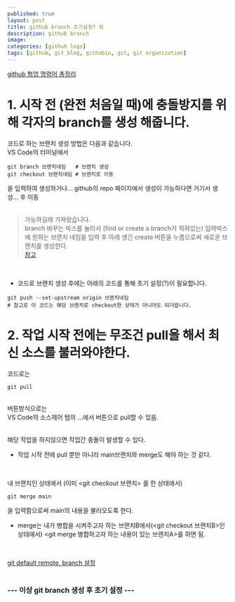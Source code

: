 ```yaml
---
published: true
layout: post
title: github branch 초기설정? 외 
description: github branch
image:
categories: [github logs]
tags: [github, git_blog, githubio, git, git_organization]
---
```


[github 협업 명령어 총정리](https://velog.io/@tami/git-hub-%EB%A1%9C-pull-request-%ED%95%98%EB%8A%94-%EB%B2%95) <br>

# 1. 시작 전 (완전 처음일 때)에 충돌방지를 위해 각자의 branch를 생성 해줍니다. <br>

코드로 하는 브랜치 생성 방법은 다음과 같습니다. <br>
VS Code의 터미널에서
```
git branch 브랜치네임   # 브랜치 생성
git checkout 브랜치네임 # 브랜치로 이동
```
을 입력하여 생성하거나... github의 repo 페이지에서 생성이 가능하다면 거기서 생성... 후 이동 <br>
<br>

> 가능하길래 가져왔습니다.<br>
branch 바꾸는 박스를 눌러서 (find or create a branch가 적혀있는) 입력박스에 원하는 브랜치 네임을 입력 후 아래 생긴 create 버튼을 누름으로써 새로운 브랜치를 생성한다. <br>
[참고](https://redcow77.tistory.com/438) <br>
<br>

+ 코드로 브랜치 생성 후에는 아래의 코드를 통해 초기 설정(?)이 필요합니다.
```
git push --set-upstream origin 브랜치네임
# 참고로 이 코드는 해당 브랜치로 checkout한 상태가 아니어도 되더랍니다.
```

# 2. 작업 시작 전에는 무조건 pull을 해서 최신 소스를 불러와야한다.
코드로는
```
git pull
```
<br>
버튼방식으로는<br>
VS Code의 소스제어 탭의 ...에서 버튼으로 pull할 수 있음. <br>
<br>

해당 작업을 하지않으면 작업간 충돌이 발생할 수 있다.

* 작업 시작 전에 pull 뿐만 아니라 main브랜치와 merge도 해야 하는 것 같다. <br>
<br>

내 브랜치인 상태에서 (이미 <git checkout 브랜치> 를 한 상태에서)
```
git merge main
```
을 입력함으로써 main의 내용을 불러오도록 한다. <br>

* merge는 내가 병합을 시켜주고자 하는 브랜치B에서(<git checkout 브랜치B>인 상태에서) <git merge 병합하고자 하는 내용이 있는 브랜치A>를 하면 됨.
<br>


[git default remote, branch 설정](https://blog.leocat.kr/notes/2016/01/21/git-config-default-remote-branch) <br>
<br>

### --- 이상 git branch 생성 후 초기 설정 ---
